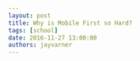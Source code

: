 ```yaml
---
layout: post
title: Why is Mobile First so Hard?
tags: [school]
date: 2016-11-27 13:00:00
authors: jayvarner
---
```

